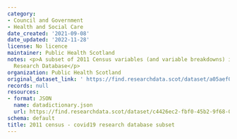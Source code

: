 ```yaml
---
category:
- Council and Government
- Health and Social Care
date_created: '2021-09-08'
date_updated: '2022-11-28'
license: No licence
maintainer: Public Health Scotland
notes: <p>A subset of 2011 Census variables (and variable breakdowns) in the COVID-19
  Research Database</p>
organization: Public Health Scotland
original_dataset_link: ' https://find.researchdata.scot/dataset/a05aef07-c3fa-4331-905a-6b6f58eac3d5'
records: null
resources:
- format: JSON
  name: datadictionary.json
  url: https://find.researchdata.scot/dataset/c4426ec2-fbf0-45b2-9f68-0477527257a0/resource/a05aef07-c3fa-4331-905a-6b6f58eac3d5/download/datadictionary.json
schema: default
title: 2011 census - covid19 research database subset
---
```

